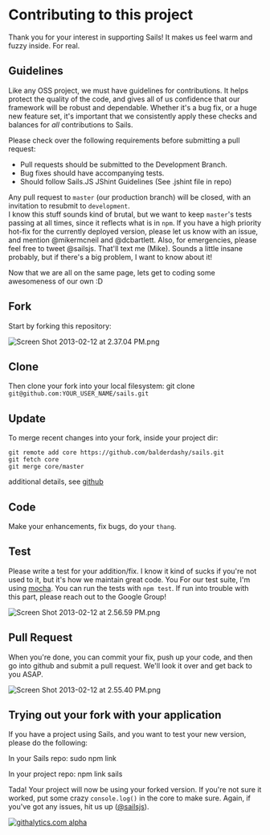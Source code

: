 # Contributing to this project

Thank you for your interest in supporting Sails!  It makes us feel warm and fuzzy inside.  For real.

## Guidelines
Like any OSS project, we must have guidelines for contributions.  It helps protect the quality of the code, and gives all of us confidence that our framework will be robust and dependable.
Whether it's a bug fix, or a huge new feature set, it's important that we consistently apply these checks and balances for *all* contributions to Sails.

Please check over the following requirements before submitting a pull request:
 - Pull requests should be submitted to the Development Branch.
 - Bug fixes should have accompanying tests.
 - Should follow Sails.JS JShint Guidelines (See .jshint file in repo)

Any pull request to `master` (our production branch) will be closed, with an invitation to resubmit to `development`.  
I know this stuff sounds kind of brutal, but we want to keep `master`'s tests passing at all times, since it reflects what is in `npm`.
If you have a high priority hot-fix for the currently deployed version, please let us know with an issue, and mention @mikermcneil and @dcbartlett.  Also, for emergencies, please feel free to tweet @sailsjs.  That'll text me (Mike).  Sounds a little insane probably, but if there's a big problem, I want to know about it!


Now that we are all on the same page, lets get to coding some awesomeness of our own :D

## Fork
Start by forking this repository:

![Screen Shot 2013-02-12 at 2.37.04 PM.png](http://i.imgur.com/h0CCcAu.png)

## Clone
Then clone your fork into your local filesystem:
git clone `git@github.com:YOUR_USER_NAME/sails.git`

## Update
To merge recent changes into your fork, inside your project dir:
```
git remote add core https://github.com/balderdashy/sails.git
git fetch core
git merge core/master
```
additional details, see [github](https://help.github.com/articles/fork-a-repo)

## Code
Make your enhancements, fix bugs, do your `thang`.


## Test
Please write a test for your addition/fix.  I know it kind of sucks if you're not used to it, but it's how we maintain great code. You
For our test suite, I'm using [mocha](http://visionmedia.github.com/mocha/).  You can run the tests with `npm test`.  If run into trouble with this part, please reach out to the Google Group!

![Screen Shot 2013-02-12 at 2.56.59 PM.png](http://i.imgur.com/dalbOdZ.png) 

## Pull Request
When you're done, you can commit your fix, push up your code, and then go into github and submit a pull request.  We'll look it over and get back to you ASAP.

![Screen Shot 2013-02-12 at 2.55.40 PM.png](http://i.imgur.com/GBg0AOi.png) 


## Trying out your fork with your application
If you have a project using Sails, and you want to test your new version, please do the following:

In your Sails repo:
sudo npm link

In your project repo:
npm link sails

Tada!  Your project will now be using your forked version.  If you're not sure it worked, put some crazy `console.log()` in the core to make sure.  Again, if you've got any issues, hit us up ([@sailsjs](https://twitter.com/sailsjs)). 

[![githalytics.com alpha](https://cruel-carlota.pagodabox.com/8acf2fc2ca0aca8a3018e355ad776ed7 "githalytics.com")](http://githalytics.com/balderdashy/sails/contributing)
